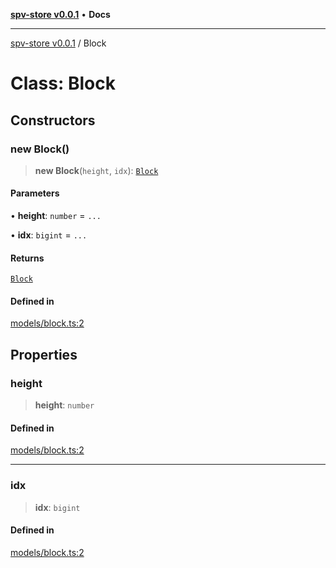 [**spv-store v0.0.1**](../README.md) • **Docs**

***

[spv-store v0.0.1](../globals.md) / Block

# Class: Block

## Constructors

### new Block()

> **new Block**(`height`, `idx`): [`Block`](Block.md)

#### Parameters

• **height**: `number` = `...`

• **idx**: `bigint` = `...`

#### Returns

[`Block`](Block.md)

#### Defined in

[models/block.ts:2](https://github.com/shruggr/ts-casemod-spv/blob/8cad294f9d357aecab6b1c47b568729155023889/src/models/block.ts#L2)

## Properties

### height

> **height**: `number`

#### Defined in

[models/block.ts:2](https://github.com/shruggr/ts-casemod-spv/blob/8cad294f9d357aecab6b1c47b568729155023889/src/models/block.ts#L2)

***

### idx

> **idx**: `bigint`

#### Defined in

[models/block.ts:2](https://github.com/shruggr/ts-casemod-spv/blob/8cad294f9d357aecab6b1c47b568729155023889/src/models/block.ts#L2)
